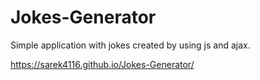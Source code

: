 # Jokes-Generator

Simple application with jokes created by using js and ajax.

https://sarek4116.github.io/Jokes-Generator/
